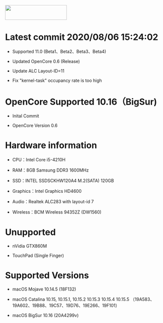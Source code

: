 <img src="https://github.com/acidanthera/OpenCorePkg/blob/master/Docs/Logos/OpenCore_with_text_Small.png" width="200" height="48"/>





# Latest commit  2020/08/06 15:24:02


* Supported 11.0 (Beta1、Beta2、Beta3、Beta4)




* Updated OpenCore 0.6 (Release)

* Update ALC Layout-ID=11

* Fix "kernel-task" occupancy rate is too high




# OpenCore Supported 10.16（BigSur)

* Inital Commit

* OpenCore Version 0.6


# Hardware information 

* CPU：Intel Core i5-4210H

* RAM：8GB Samsung DDR3 1600MHz

* SSD：INTEL SSDSCKHW120A4 M.2(SATA) 120GB

* Graphics：Intel Graphics HD4600

* Audio：Realtek ALC283 with layout-id 7

* Wireless：BCM Wireless 94352Z (DW1560)

# Unupported 

* nVidia GTX860M

* TouchPad (Single Finger)

# Supported Versions

* macOS Mojave 10.14.5 (18F132)

* macOS Catalina 10.15, 10.15.1, 10.15.2 10.15.3 10.15.4 10.15.5 （19A583、19A602、19B88、19C57、19D76、19E266、19F101）

* macOS BigSur 10.16 (20A4299v)
